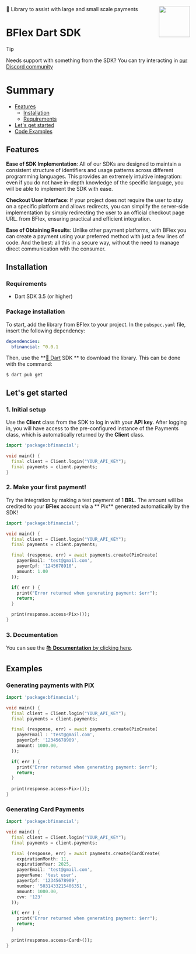 <img align="right" src="https://imgur.com/EtCvGVc.png" height="85"> 
🎯 Library to assist with large and small scale payments 

# BFlex Dart SDK 

> [!TIP] 
> Needs support with something from the SDK? You can try interacting in [our Discord community](https://discord.gg/cdEnEtwehC)

Summary
==========================================

<!--Table of indexes-->
* [Features](#features)
  * [Installation](#installation)
  * [Requirements](#requirements)
* [ Let's get started](#let's-get-started)
* [Code Examples](#examples)

## Features

**Ease of SDK Implementation**: All of our SDKs are designed to maintain a consistent structure of identifiers and usage patterns across different programming languages. This provides an extremely intuitive integration: even if you do not have in-depth knowledge of the specific language, you will be able to implement the SDK with ease.

**Checkout User Interface**: If your project does not require the user to stay on a specific platform and allows redirects, you can simplify the server-side implementation by simply redirecting the user to an official checkout page URL. from BFlex, ensuring practical and efficient integration.

**Ease of Obtaining Results**: Unlike other payment platforms, with BFlex you can create a payment using your preferred method with just a few lines of code. And the best: all this in a secure way, without the need to manage direct communication with the consumer.

## Installation

### Requirements

* Dart SDK 3.5 (or higher)

### Package installation

To start, add the library from BFlex to your project. In the `pubspec.yaml` file, insert the following dependency:

```yaml
dependencies:
  bfinancial: ^0.0.1
```

Then, use the **[🎯 Dart](https://dart.dev/) SDK ** to download the library. This can be done with the command:

```sh-session
$ dart pub get
```

## Let's get started

### 1. Initial setup

Use the **Client** class from the SDK to log in with your **API key**. After logging in, you will have access to the pre-configured instance of the Payments class, which is automatically returned by the **Client** class.

```dart
import 'package:bfinancial';

void main() {
  final client = Client.login("YOUR_API_KEY");
  final payments = client.payments;
}
```

### 2. Make your first payment!

Try the integration by making a test payment of 1 **BRL**. The amount will be credited to your **BFlex** account via a ** Pix** generated automatically by the SDK!

```dart
import 'package:bfinancial';

void main() {
  final client = Client.login("YOUR_API_KEY");
  final payments = client.payments;

  final (response, err) = await payments.create(PixCreate(
    payerEmail: 'test@gmail.com',
    payerCpf: '1245678910',
    amount: 1.00
  ));

  if( err ) {
    print("Error returned when generating payment: $err");
    return;
  }

  print(response.access<Pix>()); 
}
```

### 3. Documentation

You can see the [📚 **Documentation** by clicking here](https://bflex.tech/docs/dart-sdk).

## Examples

### Generating payments with PIX 
```dart
import 'package:bfinancial';

void main() {
  final client = Client.login("YOUR_API_KEY");
  final payments = client.payments;

  final (response, err) = await payments.create(PixCreate(
    payerEmail : 'test@gmail.com',
    payerCpf: '12345678909',
    amount: 1000.00,
  ));

  if( err ) {
    print("Error returned when generating payment: $err");
    return; 
  } 
  
  print(response.access<Pix>());
} 
``` 

### Generating Card Payments 

```dart 
import 'package:bfinancial';

void main() { 
  final client = Client.login("YOUR_API_KEY");
  final payments = client.payments;

  final (response, err) = await payments.create(CardCreate(
    expirationMonth: 11,
    expirationYear: 2025,
    payerEmail: 'test@gmail.com',
    payerName: 'test user',
    payerCpf: '12345678909',
    number: '5031433215406351',
    amount: 1000.00,
    cvv: '123'
  ));

  if( err ) { 
    print("Error returned when generating payment: $err");
    return;
  } 
  
  print(response.access<Card>());
} 
```